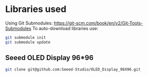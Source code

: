 # Libraries used
Using Git Submodules: <https://git-scm.com/book/en/v2/Git-Tools-Submodules>
To auto-download libraries use:
```bash
git submodule init
git submodule update
```

## Seeed OLED Display 96*96
```bash
git clone git@github.com:Seeed-Studio/OLED_Display_96X96.git
```